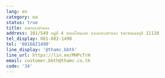 ```yaml
---
lang: en
category: oa
status: true
title: สาขาบางบัวทอง
address: 101/549 หมู่ที่ 4 ตำบลโสนลอย อำเภอบางบัวทอง จังหวัดนนทบุรี 11110
tel_display: 081-682-1490
tel: '0816821490'
line_display: '@thamc.bbth'
line_url: https://lin.ee/MHPcTrH
email: customer.bbth@thamc.co.th
code: '34'
---
```

